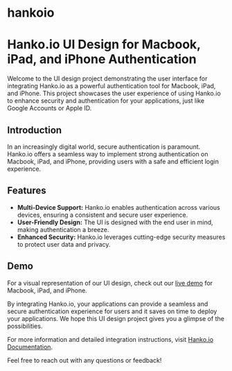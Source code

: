 # hankoio
# Hanko.io UI Design for Macbook, iPad, and iPhone Authentication

Welcome to the UI design project demonstrating the user interface for integrating Hanko.io as a powerful authentication tool for Macbook, iPad, and iPhone. This project showcases the user experience of using Hanko.io to enhance security and authentication for your applications, just like Google Accounts or Apple ID.

## Introduction

In an increasingly digital world, secure authentication is paramount. Hanko.io offers a seamless way to implement strong authentication on Macbook, iPad, and iPhone, providing users with a safe and efficient login experience.

## Features

- **Multi-Device Support:** Hanko.io enables authentication across various devices, ensuring a consistent and secure user experience.
- **User-Friendly Design:** The UI is designed with the end user in mind, making authentication a breeze.
- **Enhanced Security:** Hanko.io leverages cutting-edge security measures to protect user data and privacy.


## Demo

For a visual representation of our UI design, check out our [live demo](https://hankoiohackathon.vercel.app) for Macbook, iPad, and iPhone.


By integrating Hanko.io, your applications can provide a seamless and secure authentication experience for users and it saves on time to deploy your applications. We hope this UI design project gives you a glimpse of the possibilities.

For more information and detailed integration instructions, visit [Hanko.io Documentation](https://docs.hanko.io).

Feel free to reach out with any questions or feedback!

